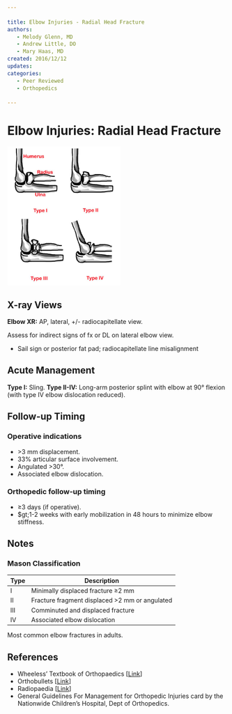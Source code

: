```yaml
---

title: Elbow Injuries - Radial Head Fracture
authors:
   - Melody Glenn, MD
   - Andrew Little, DO
   - Mary Haas, MD
created: 2016/12/12
updates:
categories:
   - Peer Reviewed
   - Orthopedics

---
```


# Elbow Injuries: Radial Head Fracture

![Type 1-4 radial head fracture drawing](image-1.png)

## X-ray Views

**Elbow XR:** AP, lateral, +/- radiocapitellate view.

Assess for indirect signs of fx or DL on lateral elbow view.
- Sail sign or posterior fat pad; radiocapitellate line misalignment

## Acute Management

**Type I:** Sling.
**Type II-IV:** Long-arm posterior splint with elbow at 90° flexion (with type IV elbow dislocation reduced).

## Follow-up Timing

### Operative indications
- &gt;3 mm displacement.
- 33% articular surface involvement.
- Angulated >30&deg;.
- Associated elbow dislocation.

### Orthopedic follow-up timing
- &ge;3 days (if operative).
- $gt;1-2 weeks with early mobilization in 48 hours to minimize elbow stiffness.

## Notes

### Mason Classification

| Type | Description                                        |
| ---- | -------------------------------------------------- |
| I    | Minimally displaced fracture &ge;2 mm              |
| II   | Fracture fragment displaced &gt;2 mm or angulated  |
| III  | Comminuted and displaced fracture                  |
| IV   | Associated elbow dislocation                       |

Most common elbow fractures in adults.

## References

- Wheeless’ Textbook of Orthopaedics  [[Link](http://Wheelessonline.com)]
- Orthobullets  [[Link](http://OrthoBullets.com)]
- Radiopaedia  [[Link](http://Radiopaedia.org)]
- General Guidelines For Management for Orthopedic Injuries card by the Nationwide Children’s Hospital, Dept of Orthopedics.
